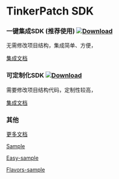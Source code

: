 # TinkerPatch SDK

### 一键集成SDK (推荐使用) [![Download](https://api.bintray.com/packages/simsun/maven/tinkerpatch-android-sdk/images/download.svg) ](https://bintray.com/simsun/maven/tinkerpatch-android-sdk/_latestVersion)
无需修改项目结构，集成简单、方便，

[集成文档](docs/tinkerpatch-android-sdk.md)




### 可定制化SDK [![Download](https://api.bintray.com/packages/simsun/maven/tinkerpatch-sdk/images/download.svg) ](https://bintray.com/simsun/maven/tinkerpatch-sdk/_latestVersion)
需要修改项目结构代码，定制性较高，

[集成文档](docs/tinkerpatch-sdk.md)




### 其他
[更多文档](http://tinkerpatch.com/Docs/intro)

[Sample](https://github.com/TinkerPatch/tinkerpatch-sample)

[Easy-sample](https://github.com/TinkerPatch/tinkerpatch-easy-sample)

[Flavors-sample](https://github.com/TinkerPatch/tinkerpatch-flavors-sample)
